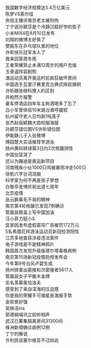 我国数字经济规模达5.4万亿美元  
陈梦VS索尔佳  
央视主播评南京老太被刑拘  
丁宁说孙颖莎是个冷静沉稳好学的孩子  
小米MIX4在8月10日发布  
刘翔的微博太好笑了  
樊振东在乒乓球队里的地位  
许昕快乐冠军本人了  
我来回答周冬雨  
王者荣耀禁止未满12周岁的用户充值  
玉骨遥阵容剧照  
澳运动员离开奥运村前疯狂破坏房间  
中国选手瓦里汗赛里克古典式摔跤摘铜  
许昕跟张继科撩人的区别  
井柏然方报警  
豪车停酒店四年车主称酒喝多了忘了  
吕小军曾体验10米跳台直呼腿软  
杭州留守老人日均剥1吨莲子  
张杰赵丽颖魏大勋校服海报  
孙颖莎错位图VS许昕错位图  
伊能静儿子入驻微博  
傅园慧大实话推荐学游泳  
扬州黄码转绿需3日内2次核酸阴性  
中国女篮哭了  
还以为蹦迪是奥运新项目  
河南残疾小伙1000只鸡被暴雨冲走500只  
徐帆六字台词泪崩  
科学家为何不再是孩子梦想  
白敬亭发博庆祝出道七周年  
北京疫情  
岳云鹏看毛不易的眼神  
南京第4轮核酸已发现7例确诊  
管晨辰膝盖上写中国加油  
汪小菲力挺小S  
宜家因发布虚假窗帘广告被罚172万元  
5名希腊花样游泳运动员新冠检测阳性  
江苏多地查获涉疫违法案件  
电子游戏是不是精神鸦片  
韩国首次发现升级版德尔塔毒株病例  
南京第15场新冠疫情防控发布会  
今年第9号台风卢碧生成  
扬州排查出密接和次密接者5617人  
管晨辰女子平衡木金牌  
实名羡慕奥恰洛夫  
感受到了来自深海的压迫感  
你是我的荣耀手可摘星辰海报手势  
金软景好强  
吴映洁ins  
郭德纲喊巩立姣听相声  
武汉已筹集隔离房间31300间  
株洲新增确诊病例12例  
丁宁的解说  
许利民说塞尔维亚不过如此  
